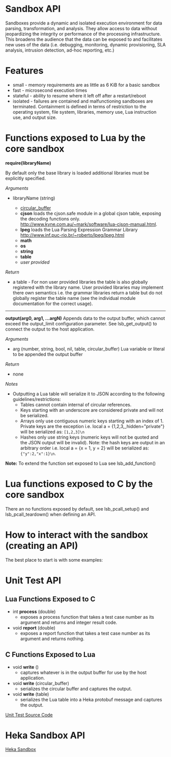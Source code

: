 Sandbox API
===========

Sandboxes provide a dynamic and isolated execution environment
for data parsing, transformation, and analysis.  They allow access to data 
without jeopardizing the integrity or performance of the processing
infrastructure. This broadens the audience that the data can be 
exposed to and facilitates new uses of the data (i.e. debugging, monitoring, 
dynamic provisioning,  SLA analysis, intrusion detection, ad-hoc reporting, 
etc.)

Features
========
- small - memory requirements are as little as 6 KiB for a basic sandbox
- fast - microsecond execution times
- stateful - ability to resume where it left off after a restart/reboot
- isolated - failures are contained and malfunctioning sandboxes are terminated.
  Containment is defined in terms of restriction to the operating system, 
  file system, libraries, memory use, Lua instruction use, and output size. 

Functions exposed to Lua by the core sandbox
============================================
**require(libraryName)**

By default only the base library is loaded additional libraries must be explicitly specified.

*Arguments*

- libraryName (string)

  - [circular_buffer](circular_buffer.md) 
  - **cjson** loads the cjson.safe module in a global cjson table, exposing the decoding functions only. http://www.kyne.com.au/~mark/software/lua-cjson-manual.html.
  - **lpeg** loads the Lua Parsing Expression Grammar Library http://www.inf.puc-rio.br/~roberto/lpeg/lpeg.html
  - **math**
  - **os**
  - **string**
  - **table**
  - _user provided_

*Return*
- a table - For non user provided libraries the table is also globally registered 
    with the library name.  User provided libraries may implement there own semantics 
    i.e. the grammar libraries return a table but do not globally register the table name
    (see the individual module documentation for the correct usage).

____
**output(arg0, arg1, ...argN)**
    Appends data to the output buffer, which cannot exceed the output_limit 
    configuration parameter. See lsb_get_output() to connect the output to the 
    host application.

*Arguments*
- arg (number, string, bool, nil, table, circular_buffer) Lua variable or literal to be appended the output buffer

*Return*
- none

*Notes*
- Outputting a Lua table will serialize it to JSON according to the following 
guidelines/restrictions:
    - Tables cannot contain internal of circular references.
    - Keys starting with an underscore are considered private and will not
    be serialized.
    - Arrays only use contiguous numeric keys starting with an index of 1.
    Private keys are the exception i.e. local a = {1,2,3,_hidden="private"}
    will be serialized as: ``[1,2,3]\n``
    - Hashes only use string keys (numeric keys will not be quoted and the
    JSON output will be invalid). Note: the hash keys are output in an arbitrary
    order i.e. local a = {x = 1, y = 2} will be serialized as: `{"y":2,"x":1}\n`.

**Note:** To extend the function set exposed to Lua see lsb_add_function()


Lua functions exposed to C by the core sandbox
==============================================
There an no functions exposed by default, see lsb_pcall_setup() and 
lsb_pcall_teardown() when defining an API.

How to interact with the sandbox (creating an API)
==================================================
The best place to start is with some examples:

Unit Test API
=============
Lua Functions Exposed to C
--------------------------
- int **process** (double)
    - exposes a process function that takes a test case number as its argument and returns and integer result code.
- void **report** (double)
    - exposes a report function that takes a test case number as its argument and returns nothing.

C Functions Exposed to Lua
--------------------------
- void **write** ()
    - captures whatever is in the output buffer for use by the host application.
- void **write** (circular_buffer)
    - serializes the circular buffer and captures the output.
- void **write** (table)
    - serializes the Lua table into a Heka protobuf message and captures the output.

[Unit Test Source Code](https://github.com/mozilla-services/lua_sandbox/blob/master/src/test/test_lua_sandbox.c)

Heka Sandbox API
================
[Heka Sandbox](https://hekad.readthedocs.org/en/latest/sandbox/index.html#lua-sandbox)
